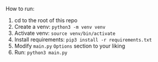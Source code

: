 How to run:

1. cd to the root of this repo
2. Create a venv: `python3 -m venv venv`
3. Activate venv: `source venv/bin/activate`
4. Install requirements: `pip3 install -r requirements.txt`
5. Modify `main.py` `Options` section to your liking
6. Run: `python3 main.py`